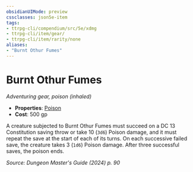 ```yaml
---
obsidianUIMode: preview
cssclasses: json5e-item
tags:
- ttrpg-cli/compendium/src/5e/xdmg
- ttrpg-cli/item/gear/
- ttrpg-cli/item/rarity/none
aliases: 
- "Burnt Othur Fumes"
---
```

# Burnt Othur Fumes
*Adventuring gear, poison (inhaled)*  


- **Properties**: [Poison](Mechanics/rules/item-properties.md#Poison)
- **Cost**: 500 gp

A creature subjected to Burnt Othur Fumes must succeed on a DC 13 Constitution saving throw or take 10 (`3d6`) Poison damage, and it must repeat the save at the start of each of its turns. On each successive failed save, the creature takes 3 (`1d6`) Poison damage. After three successful saves, the poison ends.

*Source: Dungeon Master's Guide (2024) p. 90*